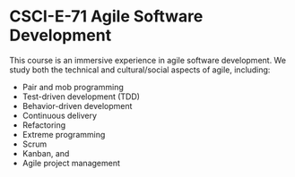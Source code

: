 # CSCI-E-71 Agile Software Development

This course is an immersive experience in agile software development. We study both the technical and cultural/social aspects of agile, including:

- Pair and mob programming
- Test-driven development (TDD)
- Behavior-driven development 
- Continuous delivery 
- Refactoring 
- Extreme programming 
- Scrum 
- Kanban, and 
- Agile project management
